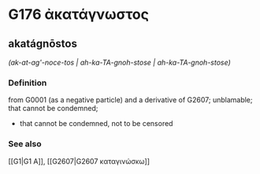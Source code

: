 # G176 ἀκατάγνωστος

## akatágnōstos

_(ak-at-ag'-noce-tos | ah-ka-TA-gnoh-stose | ah-ka-TA-gnoh-stose)_

### Definition

from G0001 (as a negative particle) and a derivative of G2607; unblamable; that cannot be condemned; 

- that cannot be condemned, not to be censored

### See also

[[G1|G1 Α]], [[G2607|G2607 καταγινώσκω]]
